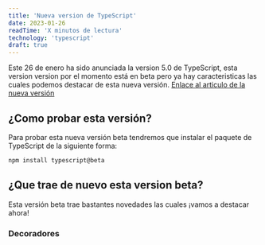 ```yaml
---
title: 'Nueva version de TypeScript'
date: 2023-01-26
readTime: 'X minutos de lectura'
technology: 'typescript'
draft: true
---
```


Este 26 de enero ha sido anunciada la version 5.0 de TypeScript, esta version version por el momento está en beta pero ya hay caracteristicas las cuales podemos
destacar de esta nueva versión. [Enlace al articulo de la nueva versión](https://devblogs.microsoft.com/typescript/announcing-typescript-5-0-beta/)

## ¿Como probar esta versión?

Para probar esta nueva versión beta tendremos que instalar el paquete de TypeScript de la siguiente forma:

```powershell
npm install typescript@beta
```

## ¿Que trae de nuevo esta version beta?

Esta versión beta trae bastantes novedades las cuales ¡vamos a destacar ahora!

### Decoradores